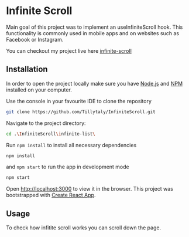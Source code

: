 # Infinite Scroll

Main goal of this project was to implement an useInfiniteScroll hook. This functionality is commonly used in mobile apps and on websites such as Facebook or Instagram.

You can checkout my project live here [infinite-scroll]("https://Tillytaly.github.io/infinite-scroll")


## Installation 
In order to open the project locally make sure you have [Node.js](https://nodejs.org/en/) and [NPM](https://www.npmjs.com/package/npm) installed on your computer.

Use the console in your favourite IDE to clone the repository

```bash
git clone https://github.com/Tillytaly/InfiniteScroll.git
```

Navigate to the project directory:

```bash
cd .\InfiniteScroll\infinite-list\
```

Run  `npm install` to install all necessary dependencies

```bash
npm install
```

and  `npm start` to run the app in development mode

```bash
npm start
```

Open [http://localhost:3000](http://localhost:3000) to view it in the browser.
This project was bootstrapped with [Create React App](https://github.com/facebook/create-react-app).

## Usage

To check how infitite scroll works you can scroll down the page.
